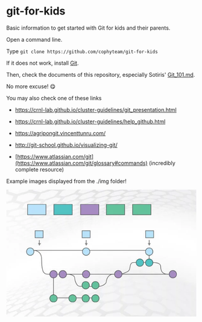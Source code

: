 # git-for-kids

Basic information to get started with Git for kids and their parents.

Open a command line.

Type `git clone https://github.com/cophyteam/git-for-kids`

If it does not work, install [Git](https://git-scm.com/).

Then, check the documents of this repository, especially Sotiris' [Git_101.md](Git_101.md).

No more excuse! 😋

You may also check one of these links

-   <https://crnl-lab.github.io/cluster-guidelines/git_presentation.html>

-   <https://crnl-lab.github.io/cluster-guidelines/help_github.html>

-   <https://agripongit.vincenttunru.com/>

-   <http://git-school.github.io/visualizing-git/>

-   [https://www.atlassian.com/git](https://www.atlassian.com/git/glossary#commands) (incredibly complete resource)

Example images displayed from the ./img folder!

![](img/image-blog-what-is-gitflow-diagram.webp)